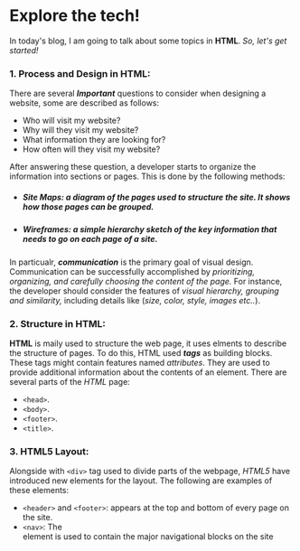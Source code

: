 # Explore the tech! 
In today's blog, I am going to talk about some topics in **HTML**. _So, let's get started!_

### 1. Process and Design in HTML:
There are several ***Important*** questions to consider when designing a website, some are described as follows:
* Who will visit my website?
* Why will they visit my website?
* What information they are looking for?
* How often will they visit my website?

After answering these question, a developer starts to organize the information into sections or pages. This is done by the following methods: 
* ##### Site Maps: a diagram of the pages used to structure the site. It shows how those pages can be grouped.
* ##### Wireframes: a simple hierarchy sketch of the key information that needs to go on each page of a site. 

In particualr, ***communication*** is the primary goal of visual design. Communication can be successfully accomplished by _prioritizing, organizing, and carefully choosing the content of the page._
For instance, the developer should consider the features of _visual hierarchy, grouping and similarity,_ including details like (_size, color, style, images etc.._).

### 2. Structure in HTML:
**HTML** is maily used to structure the web page, it uses elments to describe the structure of pages.
To do this, HTML used ***tags*** as building blocks. These tags might contain features named _attributes_. They are used to provide additional information about the contents of an element.
There are several parts of the _HTML_ page:
* `<head>`.
* `<body>`.
* `<footer>`.
* `<title>`.

### 3. HTML5 Layout:
Alongside with `<div>` tag used to divide parts of the webpage, _HTML5_ have introduced new elements for the layout. The following are examples of these elements:
* `<header>` and `<footer>`: appears at the top and bottom of every page on the site.
* `<nav>`: The <nav> element is used to
contain the major navigational
blocks on the site
